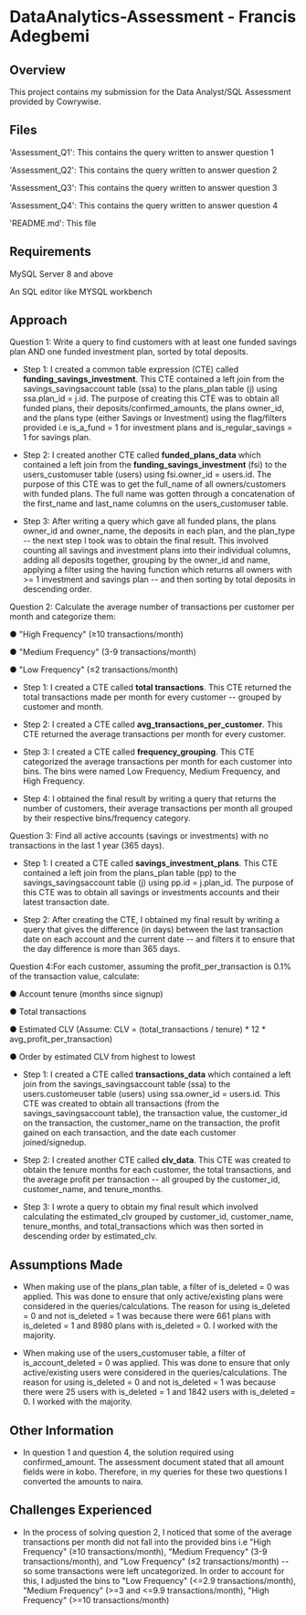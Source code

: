 # DataAnalytics-Assessment - Francis Adegbemi

## Overview

This project contains my submission for the Data Analyst/SQL Assessment provided by Cowrywise.

## Files
'Assessment_Q1': This contains the query written to answer question 1

'Assessment_Q2': This contains the query written to answer question 2

'Assessment_Q3': This contains the query written to answer question 3

'Assessment_Q4': This contains the query written to answer question 4

'README.md': This file

## Requirements
MySQL Server 8 and above

An SQL editor like MYSQL workbench

## Approach
Question 1: Write a query to find customers with at least one funded savings plan AND one funded investment plan, sorted by total deposits.

- Step 1: I created a common table expression (CTE) called **funding_savings_investment**. This CTE contained a left join from the savings_savingsaccount table (ssa) to the plans_plan table (j) using ssa.plan_id = j.id. The purpose of creating this CTE was to obtain all funded plans, their deposits/confirmed_amounts, the plans owner_id, and the plans type (either Savings or Investment) using the flag/filters provided i.e is_a_fund = 1 for investment plans and is_regular_savings = 1 for savings plan.

- Step 2: I created another CTE called **funded_plans_data** which contained a left join from the **funding_savings_investment** (fsi) to the users_customuser table (users) using fsi.owner_id = users.id. The purpose of this CTE was to get the full_name of all owners/customers with funded plans. The full name was gotten through a concatenation of the first_name and last_name columns on the users_customuser table.

- Step 3: After writing a query which gave all funded plans, the plans owner_id and owner_name, the deposits in each plan, and the plan_type -- the next step I took was to obtain the final result. This involved counting all savings and investment plans into their individual columns, adding all deposits together, grouping by the owner_id and name, applying a filter using the having function which returns all owners with >= 1 investment and savings plan -- and then sorting by total deposits in descending order.

Question 2: Calculate the average number of transactions per customer per month and categorize them:

● "High Frequency" (≥10 transactions/month)

● "Medium Frequency" (3-9 transactions/month)

● "Low Frequency" (≤2 transactions/month)

- Step 1: I created a CTE called **total transactions**. This CTE returned the total transactions made per month for every customer -- grouped by customer and month.

- Step 2: I created a CTE called **avg_transactions_per_customer**. This CTE returned the average transactions per month for every customer.

- Step 3: I created a CTE called **frequency_grouping**. This CTE categorized the average transactions per month for each customer into bins. The bins were named Low Frequency, Medium Frequency, and High Frequency.

- Step 4: I obtained the final result by writing a query that returns the number of customers, their average transactions per month all grouped by their respective bins/frequency category.

Question 3:  Find all active accounts (savings or investments) with no transactions in the last 1 year (365 days).

- Step 1: I created a CTE called **savings_investment_plans**. This CTE contained a left join from the plans_plan table (pp) to the savings_savingsaccount table (j) using pp.id = j.plan_id. The purpose of this CTE was to obtain all savings or investments accounts and their latest transaction date.

- Step 2: After creating the CTE, I obtained my final result by writing a query that gives the difference (in days) between the last transaction date on each account and the current date -- and filters it to ensure that the day difference is more than 365 days.

Question 4:For each customer, assuming the profit_per_transaction is 0.1% of the transaction value, calculate: 

● Account tenure (months since signup) 

● Total transactions 

● Estimated CLV (Assume: CLV = (total_transactions / tenure) * 12 * 
avg_profit_per_transaction) 

● Order by estimated CLV from highest to lowest 

- Step 1: I created a CTE called **transactions_data** which contained a left join from the savings_savingsaccount table (ssa) to the users.customeuser table (users) using ssa.owner_id = users.id. This CTE was created to obtain all transactions (from the savings_savingsaccount table), the transaction value, the customer_id on the transaction, the customer_name on the transaction, the profit gained on each transaction, and the date each customer joined/signedup.

- Step 2: I created another CTE called **clv_data**. This CTE was created to obtain the tenure months for each customer, the total transactions, and the average profit per transaction -- all grouped by the customer_id, customer_name, and tenure_months.

- Step 3: I wrote a query to obtain my final result which involved calculating the estimated_clv grouped by customer_id, customer_name, tenure_months, and total_transactions which was then sorted in descending order by estimated_clv.

## Assumptions Made

- When making use of the plans_plan table, a filter of is_deleted = 0 was applied. This was done to ensure that only active/existing plans were considered in the queries/calculations. The reason for using is_deleted = 0 and not is_deleted = 1 was because there were 661 plans with is_deleted = 1 and 8980 plans with is_deleted = 0. I worked with the majority.

- When making use of the users_customuser table, a filter of is_account_deleted = 0 was applied. This was done to ensure that only active/existing users were considered in the queries/calculations. The reason for using is_deleted = 0 and not is_deleted = 1 was because there were 25 users with is_deleted = 1 and 1842 users with is_deleted = 0. I worked with the majority.

## Other Information

- In question 1 and question 4, the solution required using confirmed_amount. The assessment document stated that all amount fields were in kobo. Therefore, in my queries for these two questions I converted the amounts to naira.

## Challenges Experienced
- In the process of solving question 2, I noticed that some of the average transactions per month did not fall into the provided bins i.e "High Frequency" (≥10 transactions/month), "Medium Frequency" (3-9 transactions/month), and "Low Frequency" (≤2 transactions/month) -- so some transactions were left uncategorized. In order to account for this, I adjusted the bins to "Low Frequency" (<=2.9 transactions/month), "Medium Frequency" (>=3 and <=9.9 transactions/month), "High Frequency" (>=10 transactions/month)
